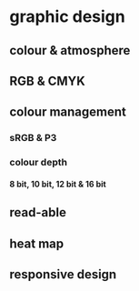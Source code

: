 # graphic design

## colour &amp; atmosphere

## RGB &amp; CMYK

## colour management

### sRGB &amp; P3

### colour depth

#### 8 bit, 10 bit, 12 bit &amp; 16 bit

## read-able

## heat map

## responsive design 
